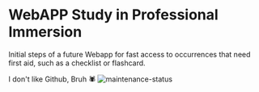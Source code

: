 
# WebAPP Study in Professional Immersion

Initial steps of a future Webapp for fast access to occurrences that need first aid, such as a checklist or flashcard.



I don't like Github, Bruh 🕷
![maintenance-status](https://img.shields.io/badge/maintenance-actively--developed-brightgreen.svg)

